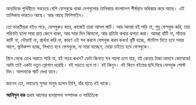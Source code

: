 অন্যদিকে পৃথিবীতে সবচেয়ে বেশি ফেসবুকে থাকা দেশগুলোর তালিকায় বাংলাদেশ শীর্ষস্থান অধিকার করে আছে। এই তালিকায় ভারতও আছে। আর আছে ফিলিপাইন।

তো ভারতীয়রা বইও পড়ে, ফেসবুকও করে, কাজেই তারা আসল স্মার্ট। আর আমরা বই পড়ি না, শুধু ফেসবুক করি, তার পরিণতি হলো সারা রাত জেগে থাকা, আর সারা দিন ঝিমানো, আর প্রতিটা কথায় ঝগড়া করা। আমরা হাঁটি না, সাঁতার কাটি না, দৌড়াই না, প্রার্থনা করি না, কারণ এই সব করলে ফেসবুক করব কখন! বৃষ্টি হচ্ছে, স্ট্যাটাস দিতে হবে সবার আগে, ভূমিকম্প হচ্ছে, লিখতে হবে ফেসবুকে, মা মারা যাচ্ছেন, দোয়া চাইতে হবে ফেসবুকে।

স্ক্রিন থেকে চোখ সরাতে পারি না, বই পড়ব কখন? ডেটা কিনতে সব পয়সা চলে যায়, বই কেনার টাকা আসবে কোত্থেকে! আমি তাই একটা নতুন স্লোগান ধরেছি। বই পড়তে হবে না। বই কিনুন। বই কিনে বইয়ের ছবি দিয়ে ফেসবুক পোস্ট দিন। আপনাকে স্মার্ট দেখা যাবে।

জানেন তো, সবচেয়ে সুন্দর মানুষ হলেন তিনি, যাঁর হাতে বই থাকে।

**আনিসুল হক** প্রথম আলোর ব্যবস্থাপনা সম্পাদক ও সাহিত্যিক
